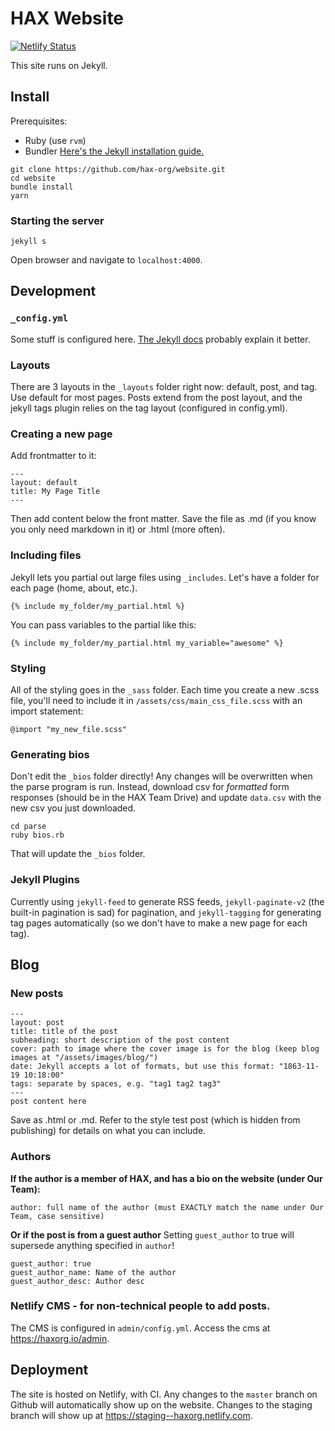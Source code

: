 # HAX Website

[![Netlify Status](https://api.netlify.com/api/v1/badges/ffc11f15-a95d-4f36-ab1b-d6e8634315cd/deploy-status)](https://app.netlify.com/sites/haxorg/deploys)

This site runs on Jekyll. 

## Install
Prerequisites:
* Ruby (use `rvm`)
* Bundler
[Here's the Jekyll installation guide.](https://jekyllrb.com/docs/installation/)
```
git clone https://github.com/hax-org/website.git
cd website
bundle install
yarn
```

### Starting the server
```
jekyll s
```

Open browser and navigate to `localhost:4000`.

## Development
### `_config.yml`
Some stuff is configured here. [The Jekyll docs](https://jekyllrb.com/docs/configuration/) probably explain it better.

### Layouts
There are 3 layouts in the `_layouts` folder right now: default, post, and tag. Use default for most pages. Posts extend from the post layout, and the jekyll tags plugin relies on the tag layout (configured in config.yml). 

### Creating a new page
Add frontmatter to it:
```
---
layout: default
title: My Page Title
---
```
Then add content below the front matter. Save the file as .md (if you know you only need markdown in it) or .html (more often).

### Including files
Jekyll lets you partial out large files using `_includes`. Let's have a folder for each page (home, about, etc.).
```
{% include my_folder/my_partial.html %}
```
You can pass variables to the partial like this:
```
{% include my_folder/my_partial.html my_variable="awesome" %}
```

### Styling
All of the styling goes in the `_sass` folder. Each time you create a new .scss file, you'll need to include it in `/assets/css/main_css_file.scss` with an import statement:
```
@import "my_new_file.scss"
```

### Generating bios
Don't edit the `_bios` folder directly! Any changes will be overwritten when the parse program is run. Instead, download csv for *formatted* form responses (should be in the HAX Team Drive) and update `data.csv` with the new csv you just downloaded.
```
cd parse
ruby bios.rb
```
That will update the `_bios` folder.

### Jekyll Plugins
Currently using `jekyll-feed` to generate RSS feeds, `jekyll-paginate-v2` (the built-in pagination is sad) for pagination, and `jekyll-tagging` for generating tag pages automatically (so we don't have to make a new page for each tag).

## Blog
### New posts
```
---
layout: post
title: title of the post
subheading: short description of the post content
cover: path to image where the cover image is for the blog (keep blog images at "/assets/images/blog/")
date: Jekyll accepts a lot of formats, but use this format: "1863-11-19 10:18:00"
tags: separate by spaces, e.g. "tag1 tag2 tag3"
---
post content here
```
Save as .html or .md. Refer to the style test post (which is hidden from publishing) for details on what you can include.

### Authors
**If the author is a member of HAX, and has a bio on the website (under Our Team):**
```
author: full name of the author (must EXACTLY match the name under Our Team, case sensitive)
```
**Or if the post is from a guest author**
Setting `guest_author` to true will supersede anything specified in `author`!
```
guest_author: true
guest_author_name: Name of the author
guest_author_desc: Author desc
```

### Netlify CMS - for non-technical people to add posts.
The CMS is configured in `admin/config.yml`. Access the cms at https://haxorg.io/admin.

## Deployment
The site is hosted on Netlify, with CI. Any changes to the `master` branch on Github will automatically show up on the website. Changes to the staging branch will show up at https://staging--haxorg.netlify.com.